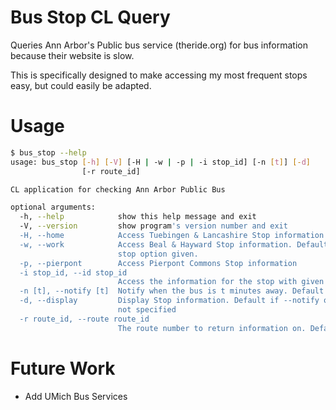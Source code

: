 # Bus Stop CL Query

Queries Ann Arbor's Public bus service (theride.org) for bus information because their website is slow.

This is specifically designed to make accessing my most frequent stops easy, but could easily be adapted.

# Usage

```bash
$ bus_stop --help
usage: bus_stop [-h] [-V] [-H | -w | -p | -i stop_id] [-n [t]] [-d]
                [-r route_id]

CL application for checking Ann Arbor Public Bus

optional arguments:
  -h, --help            show this help message and exit
  -V, --version         show program's version number and exit
  -H, --home            Access Tuebingen & Lancashire Stop information
  -w, --work            Access Beal & Hayward Stop information. Default if no
                        stop option given.
  -p, --pierpont        Access Pierpont Commons Stop information
  -i stop_id, --id stop_id
                        Access the information for the stop with given id
  -n [t], --notify [t]  Notify when the bus is t minutes away. Default t=6
  -d, --display         Display Stop information. Default if --notify option
                        not specified
  -r route_id, --route route_id
                        The route number to return information on. Default = 22
```

# Future Work

- Add UMich Bus Services

